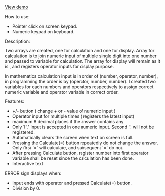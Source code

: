 [View demo](https://yuejiahz.github.io/calculator/)

How to use: 

* Pointer click on screen keypad. 
* Numeric keypad on keyboard.

Description:

Two arrays are created, one for calculation and one for display.
Array for calculation is to join numeric input of multiple single digit into one number and passed to variable for calculation.
The array for display will remain as it is , and registers operator inputs for display purpose.

In mathematics calculation input is in order of (number, operator, number), 
in programming the order is by (operator, number, number). 
I created two variables for each numbers and operators respectively to assign correct numeric variable and operator variable in correct order. 

Features:

* +/- button ( change + or - value of numeric input )
* Operator input for multiple times ( registers the latest input)
* maximum 8 decimal places if the answer contains any
* Only 1 '.' input is accepted in one numeric input. Second '.' will not be registered.
* Automatically clears the screen when text on screen is full.
* Pressing the Calculate(=) button repeatedly do not change the answer. Only first '=' will calculate, and subsequent '=' do not. 
* After pressing Calculate button, register number into first operator variable shall be reset since the calculation has been done.
* Interactive text 

ERROR sign displays when:

* Input ends with operator and pressed Calculate(=) button.
* Division by 0.
